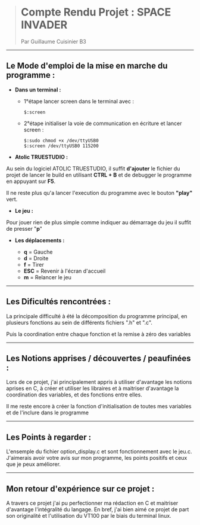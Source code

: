 ># Compte Rendu Projet : SPACE INVADER
>Par Guillaume Cuisinier B3 


---

## Le Mode d'emploi de la mise en marche du programme :

* **Dans un terminal :** 
  * 1°étape lancer screen dans le terminal avec :

    ```unix
    $:screen
    ```
  * 2°étape initialiser la voie de communication en écriture et lancer screen :

    ```unix
    $:sudo chmod +x /dev/ttyUSB0
    $:screen /dev/ttyUSB0 115200
    ```

* **Atolic TRUESTUDIO :**

Au sein du logiciel ATOLIC TRUESTUDIO, il suffit **d'ajouter** le fichier du projet de lancer le build en utilisant **CTRL + B** et de debugger le programme en appuyant sur **F5**.

Il ne reste plus qu'a lancer l'execution du programme avec le bouton **"play"** vert.

* **Le jeu :**

Pour jouer rien de plus simple comme indiquer au démarrage du jeu il suffit de presser "**p**"

* **Les déplacements :** 

  * **q**     =    Gauche
  * **d**     =    Droite
  * **f**     =    Tirer
  * **ESC**   =    Revenir à l'écran d'accueil
  * **m**     =    Relancer le jeu

---

## Les Dificultés rencontrées :

La principale difficulté à été la décomposition du programme principal, en plusieurs fonctions au sein de différents fichiers ".h" et ".c".

Puis la coordination entre chaque fonction et la remise à zéro des variables


---

## Les Notions apprises / découvertes / peaufinées :

Lors de ce projet, j'ai principalement appris à utiliser d'avantage les notions aprises en C, à créer et utiliser les libraires et à maitriser d'avantage la coordination des variables, et des fonctions entre elles.

Il me reste encore à créer la fonction d'initialisation de toutes mes variables et de l'inclure dans le programme


--- 
## Les Points à regarder :

L'ensemple du fichier option_display.c et sont fonctionnement avec le jeu.c. J'aimerais avoir votre avis sur mon programme, les points positifs et ceux que je peux améliorer.

---

## Mon retour d'expérience sur ce projet :


A travers ce projet j'ai pu perfectionner ma rédaction en C et maitriser d'avantage l'intégralité du langage. En bref, j'ai bien aimé ce projet de part son originalité et l'utilisation du VT100 par le biais du terminal linux.